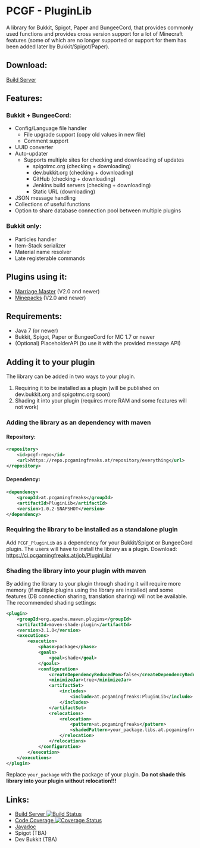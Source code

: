 [ci]: https://ci.pcgamingfreaks.at/job/PluginLib/

# PCGF - PluginLib
A library for Bukkit, Spigot, Paper and BungeeCord, that provides commonly used functions
and provides cross version support for a lot of Minecraft features
(some of which are no longer supported or support for them has been added later by Bukkit/Spigot/Paper).

## Download:
[Build Server][ci]

## Features:
### Bukkit + BungeeCord:
* Config/Language file handler
    * File upgrade support (copy old values in new file)
    * Comment support
* UUID converter
* Auto-updater
    * Supports multiple sites for checking and downloading of updates
        * spigotmc.org (checking + downloading)
        * dev.bukkit.org (checking + downloading)
        * GitHub (checking + downloading)
        * Jenkins build servers (checking + downloading)
        * Static URL (downloading)
* JSON message handling
* Collections of useful functions
* Option to share database connection pool between multiple plugins

### Bukkit only:
* Particles handler
* Item-Stack serializer
* Material name resolver
* Late registerable commands

## Plugins using it:
* [Marriage Master](https://www.spigotmc.org/resources/19273/) (V2.0 and newer)
* [Minepacks](https://www.spigotmc.org/resources/19286/) (V2.0 and newer)

## Requirements:
* Java 7 (or newer)
* Bukkit, Spigot, Paper or BungeeCord for MC 1.7 or newer
* (Optional) PlaceholderAPI (to use it with the provided message API)

## Adding it to your plugin
The library can be added in two ways to your plugin.
1. Requiring it to be installed as a plugin (will be published on dev.bukkit.org and spigotmc.org soon)
2. Shading it into your plugin (requires more RAM and some features will not work)

### Adding the library as an dependency with maven
#### Repository:
```xml
<repository>
	<id>pcgf-repo</id>
	<url>https://repo.pcgamingfreaks.at/repository/everything</url>
</repository>
```

#### Dependency:
```xml
<dependency>
 	<groupId>at.pcgamingfreaks</groupId>
 	<artifactId>PluginLib</artifactId>
 	<version>1.0.2-SNAPSHOT</version>
</dependency>
```

### Requiring the library to be installed as a standalone plugin
Add `PCGF_PluginLib` as a dependency for your Bukkit/Spigot or BungeeCord plugin.
The users will have to install the library as a plugin. Download: https://ci.pcgamingfreaks.at/job/PluginLib/

### Shading the library into your plugin with maven
By adding the library to your plugin through shading it will require more memory (if multiple plugins using the library are installed) and some features (DB connection sharing, translation sharing) will not be available.
The recommended shading settings:
```xml
<plugin>
    <groupId>org.apache.maven.plugins</groupId>
    <artifactId>maven-shade-plugin</artifactId>
    <version>3.1.0</version>
    <executions>
        <execution>
            <phase>package</phase>
            <goals>
                <goal>shade</goal>
            </goals>
            <configuration>
                <createDependencyReducedPom>false</createDependencyReducedPom>
                <minimizeJar>true</minimizeJar>
                <artifactSet>
                    <includes>
                        <include>at.pcgamingfreaks:PluginLib</include>
                    </includes>
                </artifactSet>
                <relocations>
                    <relocation>
                        <pattern>at.pcgamingfreaks</pattern>
                        <shadedPattern>your_package.libs.at.pcgamingfreaks</shadedPattern>
                    </relocation>
                </relocations>
            </configuration>
        </execution>
    </executions>
</plugin>
```
Replace `your_package` with the package of your plugin.
**Do not shade this library into your plugin without relocation!!!**

## Links:
* [Build Server ![Build Status](https://ci.pcgamingfreaks.at/job/PluginLib/badge/icon)][ci]
* [Code Coverage ![Coverage Status](https://coveralls.io/repos/github/GeorgH93/PCGF_PluginLib/badge.svg)](https://coveralls.io/github/GeorgH93/PCGF_PluginLib)
* [Javadoc](https://ci.pcgamingfreaks.at/job/PluginLib/javadoc/)
* Spigot (TBA)
* Dev Bukkit (TBA)